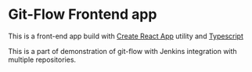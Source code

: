 # Git-Flow Frontend app

This is a front-end app build with 
[Create React App](https://github.com/facebookincubator/create-react-app) utility
 and [Typescript](https://github.com/Microsoft/TypeScript-React-Starter)
 
 This is a part of demonstration of git-flow with Jenkins integration with multiple
 repositories.
